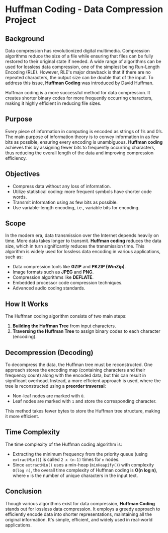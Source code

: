 # Huffman Coding - Data Compression Project

## Background

Data compression has revolutionized digital multimedia. Compression algorithms reduce the size of a file while ensuring that files can be fully restored to their original state if needed. A wide range of algorithms can be used for lossless data compression, one of the simplest being Run-Length Encoding (RLE). However, RLE's major drawback is that if there are no repeated characters, the output size can be double that of the input. To address this issue, **Huffman Coding** was introduced by David Huffman.

Huffman coding is a more successful method for data compression. It creates shorter binary codes for more frequently occurring characters, making it highly efficient in reducing file sizes.

## Purpose

Every piece of information in computing is encoded as strings of 1’s and 0’s. The main purpose of information theory is to convey information in as few bits as possible, ensuring every encoding is unambiguous. **Huffman coding** achieves this by assigning fewer bits to frequently occurring characters, thus reducing the overall length of the data and improving compression efficiency.

## Objectives

- Compress data without any loss of information.
- Utilize statistical coding: more frequent symbols have shorter code words.
- Transmit information using as few bits as possible.
- Use variable-length encoding, i.e., variable bits for encoding.

## Scope

In the modern era, data transmission over the Internet depends heavily on time. More data takes longer to transmit. **Huffman coding** reduces the data size, which in turn significantly reduces the transmission time. This algorithm is widely used for lossless data encoding in various applications, such as:

- Data compression tools like **GZIP** and **PKZIP (WinZip)**.
- Image formats such as **JPEG** and **PNG**.
- Compression algorithms like **DEFLATE**.
- Embedded processor code compression techniques.
- Advanced audio coding standards.

## How It Works

The Huffman coding algorithm consists of two main steps:

1. **Building the Huffman Tree** from input characters.
2. **Traversing the Huffman Tree** to assign binary codes to each character (encoding).

## Decompression (Decoding)

To decompress the data, the Huffman tree must be reconstructed. One approach stores the encoding map (containing characters and their frequency count) along with the encoded data, but this can result in significant overhead. Instead, a more efficient approach is used, where the tree is reconstructed using a **preorder traversal**:

- Non-leaf nodes are marked with `0`.
- Leaf nodes are marked with `1` and store the corresponding character.

This method takes fewer bytes to store the Huffman tree structure, making it more efficient.

## Time Complexity

The time complexity of the Huffman coding algorithm is:

- Extracting the minimum frequency from the priority queue (using `extractMin()`) is called `2 x (n-1)` times for `n` nodes.
- Since `extractMin()` uses a min-heap (`minHeapify()`) with complexity `O(log n)`, the overall time complexity of Huffman coding is **O(n log n)**, where `n` is the number of unique characters in the input text.

## Conclusion

Though various algorithms exist for data compression, **Huffman Coding** stands out for lossless data compression. It employs a greedy approach to efficiently encode data into shorter representations, maintaining all the original information. It's simple, efficient, and widely used in real-world applications.
